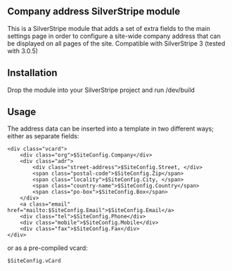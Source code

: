 ## Company address SilverStripe module

This is a SilverStripe module that adds a set of extra fields to the main settings page in order to configure a site-wide company address that can be displayed on all pages of the site.
Compatible with SilverStripe 3 (tested with 3.0.5)

## Installation

Drop the module into your SilverStripe project and run /dev/build

## Usage

The address data can be inserted into a template in two different ways; either as separate fields:

	<div class="vcard">
		<div class="org">$SiteConfig.Company</div>
		<div class="adr">
			<div class="street-address">$SiteConfig.Street, </div>
			<span class="postal-code">$SiteConfig.Zip</span>
			<span class="locality">$SiteConfig.City, </span>
			<span class="country-name">$SiteConfig.Country</span>
			<span class="po-box">$SiteConfig.Box</span>
		</div>
		<a class="email" href="mailto:$SiteConfig.Email">$SiteConfig.Email</a>
		<div class="tel">$SiteConfig.Phone</div>
		<div class="mobile">$SiteConfig.Mobile</div>
		<div class="fax">$SiteConfig.Fax</div>
	</div>

or as a pre-compiled vcard:

	$SiteConfig.vCard
